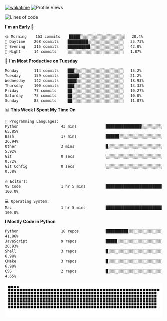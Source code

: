 [![wakatime](https://wakatime.com/badge/user/b920b284-3cde-4cd4-b72e-f7f22d050b16.svg)](https://wakatime.com/@b920b284-3cde-4cd4-b72e-f7f22d050b16)
![Profile Views](http://img.shields.io/badge/Profile%20Views-4586-blue)
<!--START_SECTION:waka-->
![Lines of code](https://img.shields.io/badge/From%20Hello%20World%20I%27ve%20Written--775%20Thousand%20lines%20of%20code-blue)

**I'm an Early 🐤** 

```text
🌞 Morning    153 commits    █████░░░░░░░░░░░░░░░░░░░░   20.4% 
🌆 Daytime    268 commits    █████████░░░░░░░░░░░░░░░░   35.73% 
🌃 Evening    315 commits    ██████████░░░░░░░░░░░░░░░   42.0% 
🌙 Night      14 commits     ░░░░░░░░░░░░░░░░░░░░░░░░░   1.87%

```
📅 **I'm Most Productive on Tuesday** 

```text
Monday       114 commits    ███░░░░░░░░░░░░░░░░░░░░░░   15.2% 
Tuesday      159 commits    █████░░░░░░░░░░░░░░░░░░░░   21.2% 
Wednesday    142 commits    ████░░░░░░░░░░░░░░░░░░░░░   18.93% 
Thursday     100 commits    ███░░░░░░░░░░░░░░░░░░░░░░   13.33% 
Friday       77 commits     ██░░░░░░░░░░░░░░░░░░░░░░░   10.27% 
Saturday     75 commits     ██░░░░░░░░░░░░░░░░░░░░░░░   10.0% 
Sunday       83 commits     ██░░░░░░░░░░░░░░░░░░░░░░░   11.07%

```


📊 **This Week I Spent My Time On** 

```text
💬 Programming Languages: 
Python                   43 mins             ████████████████░░░░░░░░░   65.85% 
Bash                     17 mins             ██████░░░░░░░░░░░░░░░░░░░   26.94% 
Other                    3 mins              █░░░░░░░░░░░░░░░░░░░░░░░░   5.92% 
Git                      0 secs              ░░░░░░░░░░░░░░░░░░░░░░░░░   0.72% 
Git Config               0 secs              ░░░░░░░░░░░░░░░░░░░░░░░░░   0.38%

🔥 Editors: 
VS Code                  1 hr 5 mins         █████████████████████████   100.0%

💻 Operating System: 
Mac                      1 hr 5 mins         █████████████████████████   100.0%

```

**I Mostly Code in Python** 

```text
Python                   18 repos            ██████████░░░░░░░░░░░░░░░   41.86% 
JavaScript               9 repos             █████░░░░░░░░░░░░░░░░░░░░   20.93% 
Shell                    3 repos             █░░░░░░░░░░░░░░░░░░░░░░░░   6.98% 
CMake                    3 repos             █░░░░░░░░░░░░░░░░░░░░░░░░   6.98% 
CSS                      2 repos             █░░░░░░░░░░░░░░░░░░░░░░░░   4.65%

```



<!--END_SECTION:waka-->
![Snake animation](https://raw.githubusercontent.com/timmypidashev/timmypidashev/main/commits.svg)
